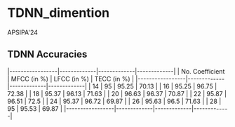 # TDNN_dimention
APSIPA'24

## TDNN Accuracies

|-----------------|-------------|-------------|-------------|
| No. Coefficient | MFCC (in %) | LFCC (in %) | TECC (in %) |
|-----------------|-------------|-------------|-------------|
|       14        |    95       |    95.25    |    70.13    |
|       16        |    95.25    |    96.75    |    72.38    |
|       18        |    95.37    |    96.13    |    71.63    |
|       20        |    96.63    |    96.37    |    70.87    |
|       22        |    95.87    |    96.51    |    72.5     |
|       24        |    95.37    |    96.72    |    69.87    |
|       26        |    95.63    |    96.5     |    71.63    |
|       28        |    95       |    95.53    |    69.87    |
|-----------------|-------------|-------------|-------------|
